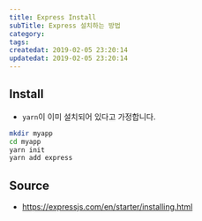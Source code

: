 ```yaml
---
title: Express Install
subTitle: Express 설치하는 방법
category: 
tags: 
createdat: 2019-02-05 23:20:14
updatedat: 2019-02-05 23:20:14
---
```


## Install

* `yarn`이 이미 설치되어 있다고 가정합니다.

```bash
mkdir myapp
cd myapp
yarn init
yarn add express
```

## Source
* https://expressjs.com/en/starter/installing.html
